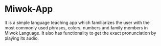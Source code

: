 # Miwok-App
It is a simple language teaching app which familiarizes the user with the most commonly used phrases, colors, numbers and family members in Miwok Language. It also has functionality to get the exact pronunciation by playing its audio.
